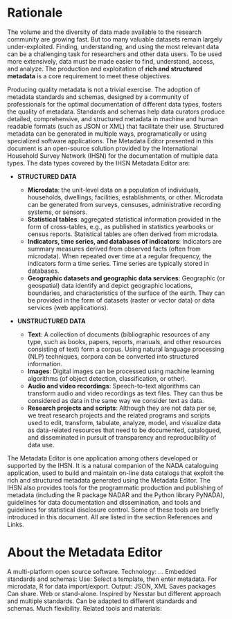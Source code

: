 # Rationale

The volume and the diversity of data made available to the research community are growing fast. But too many valuable datasets remain largely under-exploited. Finding, understanding, and using the most relevant data can be a challenging task for researchers and other data users. To be used more extensively, data must be made easier to find, understand, access, and analyze. The production and exploitation of **rich and structured metadata** is a core requirement to meet these objectives.

Producing quality metadata is not a trivial exercise. The adoption of metadata standards and schemas, designed by a community of professionals for the optimal documentation of different data types, fosters the quality of metadata. Standards and schemas help data curators produce detailed, comprehensive, and structured metadata in machine and human readable formats (such as JSON or XML) that facilitate their use. Structured metadata can be generated in multiple ways, programatically or using specialized software applications. The Metadata Editor presented in this document is an open-source solution provided by the International Household Survey Network (IHSN) for the documentation of multiple data types. The data types covered by the IHSN Metadata Editor are:

- **STRUCTURED DATA**
   - **Microdata**: the unit-level data on a population of individuals, households, dwellings, facilities, establishments, or other. Microdata can be generated from surveys, censuses, administrative recording systems, or sensors.
   - **Statistical tables**: aggregated statistical information provided in the form of cross-tables, e.g., as published in statistics yearbooks or census reports. Statistical tables are often derived from microdata.
   - **Indicators, time series, and databases of indicators**: Indicators are summary measures derived from observed facts (often from microdata). When repeated over time at a regular frequency, the indicators form a time series. Time series are typically stored in databases.
   - **Geographic datasets and geographic data services**: Geographic (or geospatial) data identify and depict geographic locations, boundaries, and characteristics of the surface of the earth. They can be provided in the form of datasets (raster or vector data) or data services (web applications).

- **UNSTRUCTURED DATA**
   - **Text**: A collection of documents (bibliographic resources of any type, such as books, papers, reports, manuals, and other resources consisting of text) form a corpus. Using natural language processing (NLP) techniques, corpora can be converted into structured information. 
   - **Images**: Digital images can be processed using machine learning algorithms (of object detection, classification, or other).
   - **Audio and video recordings**: Speech-to-text algorithms can transform audio and video recordings as text files. They can thus be considered as data in the same way we consider text as data.
   - **Research projects and scripts**: Although they are not data per se, we treat research projects and the related programs and scripts used to edit, transform, tabulate, analyze, model, and visualize data as data-related resources that need to be documented, catalogued, and disseminated in pursuit of transparency and reproducibility of data use.

The Metadata Editor is one application among others developed or supported by the IHSN. It is a natural companion of the NADA cataloguing application, used to build and maintain on-line data catalogs that exploit the rich and structured metadata generated using the Metadata Editor. The IHSN also provides tools for the programmatic production and publishing of metadata (including the R package NADAR and the Python library PyNADA), guidelines for data documentation and dissemination, and tools and guidelines for statistical disclosure control. Some of these tools are briefly introduced in this document. All are listed in the section References and Links.  


# About the Metadata Editor

A multi-platform open source software.
Technology: ...
Embedded standards and schemas:
Use: Select a template, then enter metadata. For microdata, R for data import/export.
Output: JSON, XML
Saves packages
Can share. Web or stand-alone.
Inspired by Nesstar but different approach and multiple standards.
Can be adapted to different standards and schemas. Much flexibility.
Related tools and materials:

